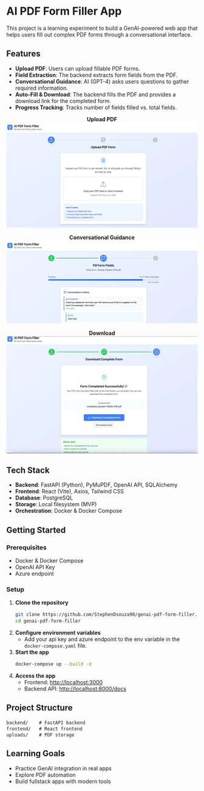 # AI PDF Form Filler App

This project is a learning experiment to build a GenAI-powered web app that helps users fill out complex PDF forms through a conversational interface.

## Features

- **Upload PDF**: Users can upload fillable PDF forms.
- **Field Extraction**: The backend extracts form fields from the PDF.
- **Conversational Guidance**: AI (GPT-4) asks users questions to gather required information.
- **Auto-Fill & Download**: The backend fills the PDF and provides a download link for the completed form.
- **Progress Tracking**: Tracks number of fields filled vs. total fields.

<p align="center">
   <strong>Upload PDF</strong><br>
   <img src="assets/image.png" alt="alt text">
</p>

<p align="center">
   <strong>Conversational Guidance</strong><br>
   <img src="assets/image-1.png" alt="alt text">
</p>

<p align="center">
   <strong>Download</strong><br>
   <img src="assets/image-2.png" alt="alt text">
</p>

## Tech Stack

- **Backend**: FastAPI (Python), PyMuPDF, OpenAI API, SQLAlchemy
- **Frontend**: React (Vite), Axios, Tailwind CSS
- **Database**: PostgreSQL
- **Storage**: Local filesystem (MVP)
- **Orchestration**: Docker & Docker Compose

## Getting Started

### Prerequisites
- Docker & Docker Compose
- OpenAI API Key
- Azure endpoint

### Setup

1. **Clone the repository**
   ```bash
   git clone https://github.com/StephenDsouza90/genai-pdf-form-filler.git
   cd genai-pdf-form-filler
   ```
2. **Configure environment variables**
   - Add your api key and azure endpoint to the env variable in the `docker-compose.yaml` file.
3. **Start the app**
   ```bash
   docker-compose up --build -d
   ```
4. **Access the app**
   - Frontend: [http://localhost:3000](http://localhost:3000)
   - Backend API: [http://localhost:8000/docs](http://localhost:8000/docs)

## Project Structure

```
backend/    # FastAPI backend
frontend/   # React frontend
uploads/    # PDF storage
```

## Learning Goals
- Practice GenAI integration in real apps
- Explore PDF automation
- Build fullstack apps with modern tools
